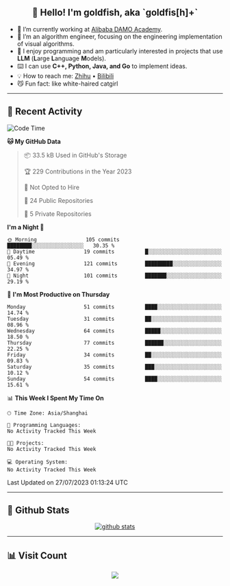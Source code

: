 
<h2 align="center">👋 Hello! I'm goldfish, aka `goldfis[h]+`</h2>

- 📍 I’m currently working at [Alibaba DAMO Academy](https://damo.alibaba.com/).  
- 🌱 I’m an algorithm engineer, focusing on the engineering implementation of visual algorithms.  
- 💬 I enjoy programming and am particularly interested in projects that use **LLM** (**L**arge **L**anguage **M**odels).   
- ⌨️ I can use **C++, Python, Java, and Go** to implement ideas.  
- 💡 How to reach me: [Zhihu](https://www.zhihu.com/people/goldfishh) • [Bilibili](https://space.bilibili.com/11349246)  
- 😼 Fun fact: like white-haired catgirl  

-------

## 🔧 Recent Activity

<!--START_SECTION:waka-->
![Code Time](http://img.shields.io/badge/Code%20Time-13%20hrs%2028%20mins-blue)

**🐱 My GitHub Data** 

> 📦 33.5 kB Used in GitHub's Storage 
 > 
> 🏆 229 Contributions in the Year 2023
 > 
> 🚫 Not Opted to Hire
 > 
> 📜 24 Public Repositories 
 > 
> 🔑 5 Private Repositories 
 > 
**I'm a Night 🦉** 

```text
🌞 Morning                105 commits         ████████░░░░░░░░░░░░░░░░░   30.35 % 
🌆 Daytime                19 commits          █░░░░░░░░░░░░░░░░░░░░░░░░   05.49 % 
🌃 Evening                121 commits         █████████░░░░░░░░░░░░░░░░   34.97 % 
🌙 Night                  101 commits         ███████░░░░░░░░░░░░░░░░░░   29.19 % 
```
📅 **I'm Most Productive on Thursday** 

```text
Monday                   51 commits          ████░░░░░░░░░░░░░░░░░░░░░   14.74 % 
Tuesday                  31 commits          ██░░░░░░░░░░░░░░░░░░░░░░░   08.96 % 
Wednesday                64 commits          █████░░░░░░░░░░░░░░░░░░░░   18.50 % 
Thursday                 77 commits          ██████░░░░░░░░░░░░░░░░░░░   22.25 % 
Friday                   34 commits          ██░░░░░░░░░░░░░░░░░░░░░░░   09.83 % 
Saturday                 35 commits          ███░░░░░░░░░░░░░░░░░░░░░░   10.12 % 
Sunday                   54 commits          ████░░░░░░░░░░░░░░░░░░░░░   15.61 % 
```


📊 **This Week I Spent My Time On** 

```text
🕑︎ Time Zone: Asia/Shanghai

💬 Programming Languages: 
No Activity Tracked This Week

🐱‍💻 Projects: 
No Activity Tracked This Week

💻 Operating System: 
No Activity Tracked This Week
```


 Last Updated on 27/07/2023 01:13:24 UTC
<!--END_SECTION:waka-->

-------

## 📆 Github Stats

<p align="center">
    <a href="https://github.com/anuraghazra/github-readme-stats">
      <img src="https://github-readme-stats.vercel.app/api?username=goldfishh&show_icons=true&theme=dracula" alt="github stats" />
    </a>
</p>

-------

## 📊 Visit Count

<p align="center">
  <a href="https://count.getloli.com/"><img src="https://count.getloli.com/get/@:goldfishh?theme=rule34"></a>
</p>

